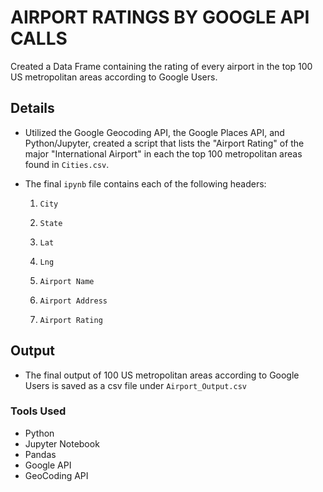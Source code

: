 # AIRPORT RATINGS BY GOOGLE API CALLS

Created a Data Frame containing the rating of every airport in the top 100 US metropolitan areas according to Google Users. 

## Details

* Utilized the Google Geocoding API, the Google Places API, and Python/Jupyter, created a script that lists the "Airport Rating" of the major "International Airport" in each the top 100 metropolitan areas found in `Cities.csv`.

* The final `ipynb` file contains each of the following headers: 

  1. `City`

  2. `State`

  3. `Lat`

  4. `Lng`

  5. `Airport Name`

  6. `Airport Address`

  7. `Airport Rating`

## Output 
* The final output of 100 US metropolitan areas according to Google Users is saved as a csv file under `Airport_Output.csv`

### Tools Used
* Python
* Jupyter Notebook
* Pandas
* Google API
* GeoCoding API